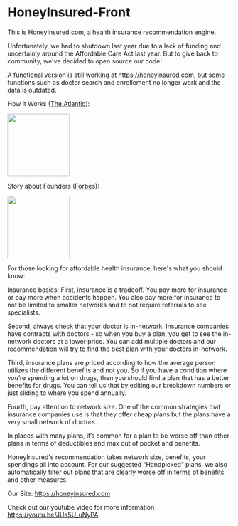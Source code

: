 # HoneyInsured-Front

This is HoneyInsured.com, a health insurance recommendation engine.

Unfortunately, we had to shutdown last year due to a lack of funding and uncertainly around the Affordable Care Act last year. But to give back to community, we've decided to open source our code!

A functional version is still working at https://honeyinsured.com, but some functions such as doctor search and enrollement no longer work and the data is outdated.

How it Works (<a href="http://theatln.tc/1SDHdVe">The Atlantic</a>):

<a href="http://theatln.tc/1SDHdVe"><img src="http://gracegeeg.com/assets/img/atlantic.jpg" width="140"></a>

Story about Founders (<a href="https://www.forbes.com/sites/sarahhedgecock/2015/08/28/how-two-harvard-grads-want-to-change-the-face-of-health-insurance/">Forbes<a>): 

<a href="https://www.forbes.com/sites/sarahhedgecock/2015/08/28/how-two-harvard-grads-want-to-change-the-face-of-health-insurance/"><img src="http://gracegeeg.com/assets/img/forbes.jpg" width="140"></a>

For those looking for affordable health insurance, here's what you should know:

Insurance basics: First, insurance is a tradeoff. You pay more for insurance or pay more when accidents happen. You also pay more for insurance to not be limited to smaller networks and to not require referrals to see specialists.

Second, always check that your doctor is in-network. Insurance companies have contracts with doctors - so when you buy a plan, you get to see the in-network doctors at a lower price. You can add multiple doctors and our recommendation will try to find the best plan with your doctors in-network.

Third, insurance plans are priced according to how the average person utilizes the different benefits and not you. So if you have a condition where you’re spending a lot on drugs, then you should find a plan that has a better benefits for drugs. You can tell us that by editing our breakdown numbers or just sliding to where you spend annually.

Fourth, pay attention to network size. One of the common strategies that insurance companies use is that they offer cheap plans but the plans have a very small network of doctors.

In places with many plans, it’s common for a plan to be worse off than other plans in terms of deductibles and max out of pocket and benefits.

HoneyInsured's recommendation takes network size, benefits, your spendings all into account. For our suggested “Handpicked” plans, we also automatically filter out plans that are clearly worse off in terms of benefits and other measures.

Our Site: https://honeyinsured.com 

Check out our youtube video for more information https://youtu.be/JUa5U_uNyPA
